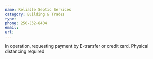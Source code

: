 ```yaml
---
name: Reliable Septic Services
category: Building & Trades
type: 
phone: 250-832-8404
email: 
url: 
---
```


In operation, requesting payment by E-transfer or credit card. Physical distancing required